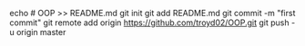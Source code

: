 echo # OOP >> README.md
git init
git add README.md
git commit -m "first commit"
git remote add origin https://github.com/troyd02/OOP.git
git push -u origin master
